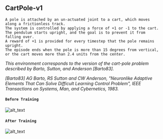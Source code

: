 ## CartPole-v1
    A pole is attached by an un-actuated joint to a cart, which moves along a frictionless track. 
    The system is controlled by applying a force of +1 or -1 to the cart. 
    The pendulum starts upright, and the goal is to prevent it from falling over. 
    A reward of +1 is provided for every timestep that the pole remains upright. 
    The episode ends when the pole is more than 15 degrees from vertical, or the cart moves more than 2.4 units from the center.

*This environment corresponds to the version of the cart-pole problem described by Barto, Sutton, and Anderson [Barto83].*

*[Barto83]	AG Barto, RS Sutton and CW Anderson, "Neuronlike Adaptive Elements That Can Solve Difficult Learning Control Problem", IEEE Transactions on Systems, Man, and Cybernetics, 1983.*

#### `Before Training`
![alt_text](https://cdn-images-1.medium.com/max/1600/1*ohWngM-PVYmDG9KVpOm_xQ.gif)

#### `After Training`
![alt_text](https://cdn-images-1.medium.com/max/1600/1*oMSg2_mKguAGKy1C64UFlw.gif)
